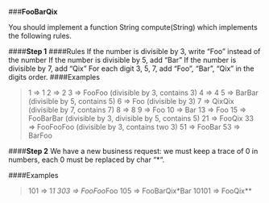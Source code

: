 ###**FooBarQix**

You should implement a function String compute(String) which implements the following rules.

####**Step 1**
####Rules
If the number is divisible by 3, write “Foo” instead of the number
If the number is divisible by 5, add “Bar”
If the number is divisible by 7, add “Qix”
For each digit 3, 5, 7, add “Foo”, “Bar”, “Qix” in the digits order.
####Examples
>1  => 1
2  => 2
3  => FooFoo (divisible by 3, contains 3)
4  => 4
5  => BarBar (divisible by 5, contains 5)
6  => Foo (divisible by 3)
7  => QixQix (divisible by 7, contains 7)
8  => 8
9  => Foo
10 => Bar
13 => Foo
15 => FooBarBar (divisible by 3, divisible by 5, contains 5)
21 => FooQix
33 => FooFooFoo (divisible by 3, contains two 3)
51 => FooBar
53 => BarFoo

####**Step 2**
We have a new business request: we must keep a trace of 0 in numbers, each 0 must be replaced by char “*“.

####Examples
>101   => 1*1
303   => FooFoo*Foo
105   => FooBarQix*Bar
10101 => FooQix**
